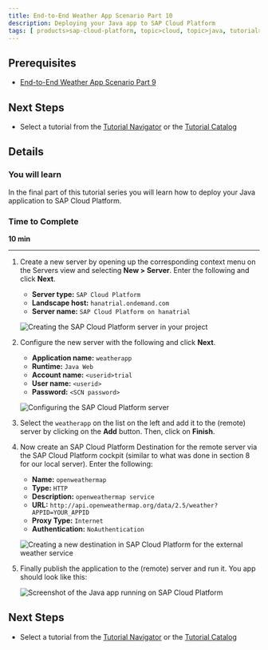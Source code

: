 ```yaml
---
title: End-to-End Weather App Scenario Part 10
description: Deploying your Java app to SAP Cloud Platform
tags: [ products>sap-cloud-platform, topic>cloud, topic>java, tutorial>intermediate]
---
```


## Prerequisites  
 - [End-to-End Weather App Scenario Part 9](http://www.sap.com/developer/tutorials/hcp-java-weatherapp-part9.html)

## Next Steps
 - Select a tutorial from the [Tutorial Navigator](http://www.sap.com/developer/tutorial-navigator.html) or the [Tutorial Catalog](http://www.sap.com/developer/tutorials.html)

## Details
### You will learn  
In the final part of this tutorial series you will learn how to deploy your Java application to SAP Cloud Platform.

### Time to Complete
**10 min**

---

1. Create a new server by opening up the corresponding context menu on the Servers view and selecting **New > Server**. Enter the following and click **Next**.

    - **Server type:** `SAP Cloud Platform`
    - **Landscape host:** `hanatrial.ondemand.com`
    - **Server name:** `SAP Cloud Platform on hanatrial`

    ![Creating the SAP Cloud Platform server in your project](https://raw.githubusercontent.com/SAPDocuments/Tutorials/master/tutorials/hcp-java-weatherapp-part10/e2e_10-1.png)


2. Configure the new server with the following and click **Next**.

    - **Application name:** `weatherapp`
    - **Runtime:** `Java Web`
    - **Account name:** `<userid>trial`
    - **User name:** `<userid>`
    - **Password:** `<SCN password>`

    ![Configuring the SAP Cloud Platform server](https://raw.githubusercontent.com/SAPDocuments/Tutorials/master/tutorials/hcp-java-weatherapp-part10/e2e_10-2.png)

3. Select the `weatherapp` on the list on the left and add it to the (remote) server by clicking on the **Add** button. Then, click on **Finish**.  

4. Now create an SAP Cloud Platform Destination for the remote server via the SAP Cloud Platform cockpit (similar to what was done in section 8 for our local server). Enter the following:

    - **Name:** `openweathermap`
    - **Type:** `HTTP`
    - **Description:** `openweathermap service`
    - **URL:** `http://api.openweathermap.org/data/2.5/weather?APPID=YOUR_APPID`
    - **Proxy Type:** `Internet`
    - **Authentication:** `NoAuthentication`

    ![Creating a new destination in SAP Cloud Platform for the external weather service](https://raw.githubusercontent.com/SAPDocuments/Tutorials/master/tutorials/hcp-java-weatherapp-part10/e2e_10-4.png)

5. Finally publish the application to the (remote) server and run it. You app should look like this:

    ![Screenshot of the Java app running on SAP Cloud Platform](https://raw.githubusercontent.com/SAPDocuments/Tutorials/master/tutorials/hcp-java-weatherapp-part10/e2e_10-5.png)

## Next Steps
 - Select a tutorial from the [Tutorial Navigator](http://www.sap.com/developer/tutorial-navigator.html) or the [Tutorial Catalog](http://www.sap.com/developer/tutorials.html)
